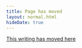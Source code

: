 ```yaml
---
title: Page has moved
layout: normal.html
hideDate: true
---
```


<a href="/journal/2013-05-05-being-a-customer/">This writing has moved here</a>
